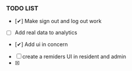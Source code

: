 ### TODO LIST

- [✔] Make sign out and log out work
- [ ] Add real data to analytics
- [✔] Add ui in concern
- [ ] create a remiders UI in resident and admin
- [x]
